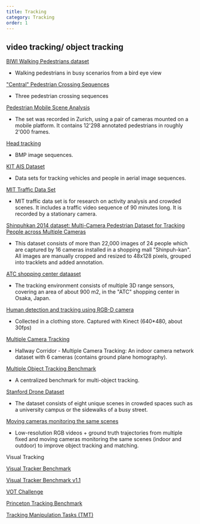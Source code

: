 ```yaml
---
title: Tracking 
category: Tracking
order: 1
---
```


## video tracking/ object tracking

[BIWI Walking Pedestrians dataset](https://vision.ee.ethz.ch/datasets/)
- Walking pedestrians in busy scenarios from a bird eye view

["Central" Pedestrian Crossing Sequences](https://vision.ee.ethz.ch/datasets/)
- Three pedestrian crossing sequences

[Pedestrian Mobile Scene Analysis](https://vision.ee.ethz.ch/datasets/)
- The set was recorded in Zurich, using a pair of cameras mounted on a mobile platform. It contains 12'298 annotated pedestrians in roughly 2'000 frames.


[Head tracking](http://www.clemson.edu/cecas/)
- BMP image sequences.

[KIT AIS Dataset](https://www.ipf.kit.edu/downloads.php)
- Data sets for tracking vehicles and people in aerial image sequences.

[MIT Traffic Data Set](http://www.ee.cuhk.edu.hk/~xgwang/MITtraffic.html)
- MIT traffic data set is for research on activity analysis and crowded scenes. It includes a traffic video sequence of 90 minutes long. It is recorded by a stationary camera.

[Shinpuhkan 2014 dataset: Multi-Camera Pedestrian Dataset for Tracking People across Multiple Cameras](http://www.mm.media.kyoto-u.ac.jp/en/datasets/shinpuhkan)
- This dataset consists of more than 22,000 images of 24 people which are captured by 16 cameras installed in a shopping mall "Shinpuh-kan". All images are manually cropped and resized to 48x128 pixels, grouped into tracklets and added annotation.

[ATC shopping center dataaset](https://dil.atr.jp/crest2010_HRI/ATC_dataset/)
- The tracking environment consists of multiple 3D range sensors, covering an area of about 900 m2, in the "ATC" shopping center in Osaka, Japan.

[Human detection and tracking using RGB-D camera](http://www.cv.fudan.edu.cn/humandetection.htm)
- Collected in a clothing store. Captured with Kinect (640*480, about 30fps)

[Multiple Camera Tracking](http://www.santhoshsunderrajan.com/datasets.html#hfh_tracking)
- Hallway Corridor - Multiple Camera Tracking: An indoor camera network dataset with 6 cameras (contains ground plane homography).

[Multiple Object Tracking Benchmark](https://motchallenge.net/)
- A centralized benchmark for multi-object tracking.

[Stanford Drone Dataset](https://cvgl.stanford.edu/projects/uav_data/)
- The dataset consists of eight unique scenes in crowded spaces such as a university campus or the sidewalks of a busy street.

[Moving cameras monitoring the same scenes](https://web.stanford.edu/~alahi/FixMobdata.htm)
- Low-resolution RGB videos + ground truth trajectories from multiple fixed and moving cameras monitoring the same scenes (indoor and outdoor) to improve object tracking and matching.

Visual Tracking

[Visual Tracker Benchmark](https://sites.google.com/site/trackerbenchmark/benchmarks/v10)

[Visual Tracker Benchmark v1.1](https://sites.google.com/site/benchmarkpami/)

[VOT Challenge](https://www.votchallenge.net/)

[Princeton Tracking Benchmark](http://tracking.cs.princeton.edu/)

[Tracking Manipulation Tasks (TMT)](http://webdocs.cs.ualberta.ca/~vis/trackDB/)